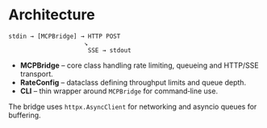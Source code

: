 # Architecture

```text
stdin → [MCPBridge] → HTTP POST
                     ↘
                      SSE → stdout
```

- **MCPBridge** – core class handling rate limiting, queueing and HTTP/SSE transport.
- **RateConfig** – dataclass defining throughput limits and queue depth.
- **CLI** – thin wrapper around `MCPBridge` for command‑line use.

The bridge uses `httpx.AsyncClient` for networking and asyncio queues for buffering.
